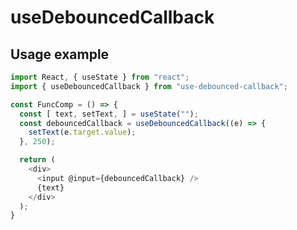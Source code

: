useDebouncedCallback
====================

Usage example
-----

```javascript
import React, { useState } from "react";
import { useDebouncedCallback } from "use-debounced-callback";

const FuncComp = () => {
  const [ text, setText, ] = useState("");
  const debouncedCallback = useDebouncedCallback((e) => {
    setText(e.target.value);
  }, 250);

  return (
    <div>
      <input @input={debouncedCallback} />
      {text}
    </div>
  );
}
```
